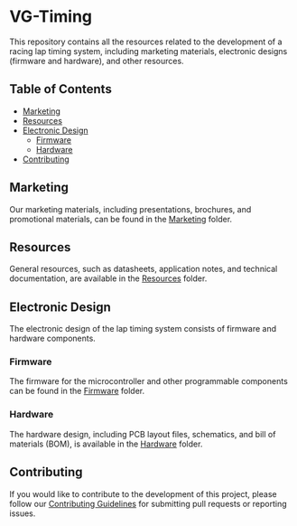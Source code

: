 # VG-Timing

This repository contains all the resources related to the development of a racing lap timing system, including marketing materials, electronic designs (firmware and hardware), and other resources.

## Table of Contents

- [Marketing](#marketing)
- [Resources](#resources)
- [Electronic Design](#electronic-design)
  - [Firmware](#firmware)
  - [Hardware](#hardware)
- [Contributing](#contributing)

## Marketing

Our marketing materials, including presentations, brochures, and promotional materials, can be found in the [Marketing](./Marketing) folder.

## Resources

General resources, such as datasheets, application notes, and technical documentation, are available in the [Resources](./Resources) folder.

## Electronic Design

The electronic design of the lap timing system consists of firmware and hardware components.

### Firmware

The firmware for the microcontroller and other programmable components can be found in the [Firmware](./Electronic-Design/Firmware) folder.

### Hardware

The hardware design, including PCB layout files, schematics, and bill of materials (BOM), is available in the [Hardware](./Electronic-Design/Hardware) folder.

## Contributing

If you would like to contribute to the development of this project, please follow our [Contributing Guidelines](./CONTRIBUTING.md) for submitting pull requests or reporting issues.

